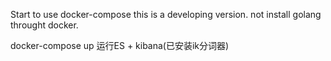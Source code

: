 Start to use docker-compose 
this is a developing version. not install golang throught docker.

docker-compose up 运行ES + kibana(已安装ik分词器)
